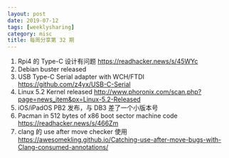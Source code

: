 ```yaml
---
layout: post
date: 2019-07-12
tags: [weeklysharing]
category: misc
title: 每周分享第 32 期
---
```


1. Rpi4 的 Type-C 设计有问题  https://readhacker.news/s/45WYc
2. Debian buster released
3. USB Type-C Serial adapter with WCH/FTDI https://github.com/z4yx/USB-C-Serial
4. Linux 5.2 Kernel released http://www.phoronix.com/scan.php?page=news_item&px=Linux-5.2-Released
5. iOS/iPadOS PB2 发布，与 DB3 差了一个小版本号
6. Pacman in 512 bytes of x86 boot sector machine code https://readhacker.news/s/466Zm
7. clang 的 use after move checker 使用 https://awesomekling.github.io/Catching-use-after-move-bugs-with-Clang-consumed-annotations/
